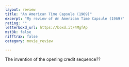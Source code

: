 ```yaml
---
layout: review
title: "An American Time Capsule (1969)"
excerpt: "My review of An American Time Capsule (1969)"
rating: ""
letterboxd_url: https://boxd.it/4MgfAp
mst3k: false
rifftrax: false
category: movie_review

---
```


The invention of the opening credit sequence??